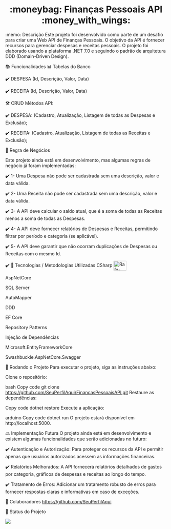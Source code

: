 <h1 align="center">:moneybag: Finanças Pessoais API :money_with_wings:</h1>
:memo: Descrição
Este projeto foi desenvolvido como parte de um desafio para criar uma Web API de Finanças Pessoais. O objetivo da API é fornecer recursos para gerenciar despesas e receitas pessoais. O projeto foi elaborado usando a plataforma .NET 7.0 e seguindo o padrão de arquitetura DDD (Domain-Driven Design).

:books: Funcionalidades
📊 Tabelas do Banco

✔️ DESPESA (Id, Descrição, Valor, Data)

✔️ RECEITA (Id, Descrição, Valor, Data)

🛠️ CRUD Métodos API:

✔️ DESPESA: (Cadastro, Atualização, Listagem de todas as Despesas e Exclusão);

✔️ RECEITA: (Cadastro, Atualização, Listagem de todas as Receitas e Exclusão);

💼 Regra de Negócios

Este projeto ainda está em desenvolvimento, mas algumas regras de negócio já foram implementadas:

✔️ 1- Uma Despesa não pode ser cadastrada sem uma descrição, valor e data válida.

✔️ 2- Uma Receita não pode ser cadastrada sem uma descrição, valor e data válida.

✔️ 3- A API deve calcular o saldo atual, que é a soma de todas as Receitas menos a soma de todas as Despesas.

✔️ 4- A API deve fornecer relatórios de Despesas e Receitas, permitindo filtrar por período e categoria (se aplicável).

✔️ 5- A API deve garantir que não ocorram duplicações de Despesas ou Receitas com o mesmo Id.

✔️ :wrench: Tecnologias / Metodologias Utilizadas
CSharp <img align="center" alt="Rafa-Csharp" height="30" width="40" src="https://github.com/BrunoFaria2021/FinancasPessoaisAPI.git">

AspNetCore

SQL Server

AutoMapper

DDD

EF Core

Repository Patterns

Injeção de Dependências

Microsoft.EntityFrameworkCore

Swashbuckle.AspNetCore.Swagger

:rocket: Rodando o Projeto
Para executar o projeto, siga as instruções abaixo:

Clone o repositório:

bash
Copy code
git clone https://github.com/SeuPerfilAqui/FinancasPessoaisAPI.git
Restaure as dependências:

Copy code
dotnet restore
Execute a aplicação:

arduino
Copy code
dotnet run
O projeto estará disponível em http://localhost:5000.

:soon: Implementação Futura
O projeto ainda está em desenvolvimento e existem algumas funcionalidades que serão adicionadas no futuro:

✔️ Autenticação e Autorização: Para proteger os recursos da API e permitir apenas que usuários autorizados acessem as informações financeiras.

✔️ Relatórios Melhorados: A API fornecerá relatórios detalhados de gastos por categoria, gráficos de despesas e receitas ao longo do tempo.

✔️ Tratamento de Erros: Adicionar um tratamento robusto de erros para fornecer respostas claras e informativas em caso de exceções.

:handshake: Colaboradores
https://github.com/SeuPerfilAqui

:dart: Status do Projeto
<p align="LEFT">
<img src="http://img.shields.io/static/v1?label=STATUS&message=EM%20DESENVOLVIMENTO&color=ORANGE&style=for-the-badge"/>
</p>